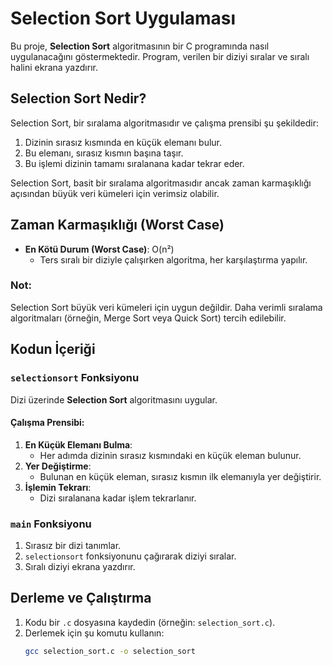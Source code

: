 # Selection Sort Uygulaması

Bu proje, **Selection Sort** algoritmasının bir C programında nasıl uygulanacağını göstermektedir. Program, verilen bir diziyi sıralar ve sıralı halini ekrana yazdırır.

## Selection Sort Nedir?

Selection Sort, bir sıralama algoritmasıdır ve çalışma prensibi şu şekildedir:

1. Dizinin sırasız kısmında en küçük elemanı bulur.
2. Bu elemanı, sırasız kısmın başına taşır.
3. Bu işlemi dizinin tamamı sıralanana kadar tekrar eder.

Selection Sort, basit bir sıralama algoritmasıdır ancak zaman karmaşıklığı açısından büyük veri kümeleri için verimsiz olabilir.

## Zaman Karmaşıklığı (Worst Case)

- **En Kötü Durum (Worst Case)**: O(n²)  
  - Ters sıralı bir diziyle çalışırken algoritma, her karşılaştırma yapılır.

### Not:
Selection Sort büyük veri kümeleri için uygun değildir. Daha verimli sıralama algoritmaları (örneğin, Merge Sort veya Quick Sort) tercih edilebilir.

## Kodun İçeriği

### `selectionsort` Fonksiyonu

Dizi üzerinde **Selection Sort** algoritmasını uygular.

#### Çalışma Prensibi:

1. **En Küçük Elemanı Bulma**:
   - Her adımda dizinin sırasız kısmındaki en küçük eleman bulunur.
2. **Yer Değiştirme**:
   - Bulunan en küçük eleman, sırasız kısmın ilk elemanıyla yer değiştirir.
3. **İşlemin Tekrarı**:
   - Dizi sıralanana kadar işlem tekrarlanır.

### `main` Fonksiyonu

1. Sırasız bir dizi tanımlar.
2. `selectionsort` fonksiyonunu çağırarak diziyi sıralar.
3. Sıralı diziyi ekrana yazdırır.

## Derleme ve Çalıştırma

1. Kodu bir `.c` dosyasına kaydedin (örneğin: `selection_sort.c`).
2. Derlemek için şu komutu kullanın:
   ```bash
   gcc selection_sort.c -o selection_sort
